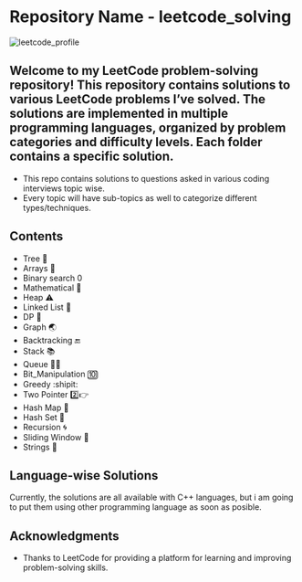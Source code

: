 # Repository Name - leetcode_solving
![leetcode_profile](https://github.com/user-attachments/assets/bc35b889-36bc-4e93-8275-75253de31679)


## Welcome to my LeetCode problem-solving repository! This repository contains solutions to various LeetCode problems I’ve solved. The solutions are implemented in multiple programming languages, organized by problem categories and difficulty levels. Each folder contains a specific solution.

* This repo contains solutions to questions asked in various coding interviews topic wise.
* Every topic will have sub-topics as well to categorize different types/techniques.
## Contents 
* Tree 🌳
* Arrays 🎰
* Binary search 0️
* Mathematical 📏
* Heap ⚠️
* Linked List 🔗
* DP 📆
* Graph 🌏
* Backtracking 🔚
* Stack 📚
* Queue 🚋🚋
* Bit_Manipulation 🔟
* Greedy :shipit:
* Two Pointer 2️⃣👉
* Hash Map 🔑
* Hash Set 🔑
* Recursion 🌀
* Sliding Window 🚌
* Strings 📑

## Language-wise Solutions
Currently, the solutions are all available with C++ languages, but i am going to put them using other programming language as soon as posible.

## Acknowledgments
* Thanks to LeetCode for providing a platform for learning and improving problem-solving skills.
